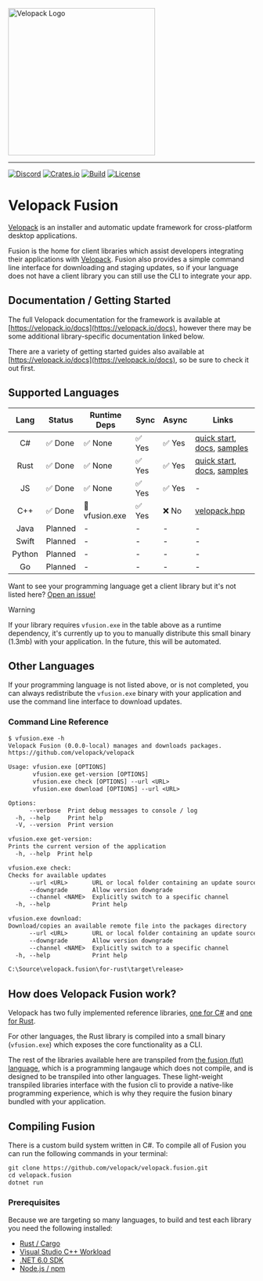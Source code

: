 <a href="https://velopack.io">
<picture>
  <source media="(prefers-color-scheme: dark)" srcset="https://raw.githubusercontent.com/velopack/velopack/master/docfx/images/velopack-white.svg">
  <img alt="Velopack Logo" src="https://raw.githubusercontent.com/velopack/velopack/master/docfx/images/velopack-black.svg" width="300">
</picture>
</a>

---

[![Discord](https://img.shields.io/discord/767856501477343282?style=flat-square&color=purple)](https://discord.gg/CjrCrNzd3F)
[![Crates.io](https://img.shields.io/crates/v/velopack?style=flat-square)](https://crates.io/crates/velopack)
[![Build](https://img.shields.io/github/actions/workflow/status/velopack/velopack.fusion/build.yml?branch=master&style=flat-square)](https://github.com/velopack/velopack.fusion/actions)
[![License](https://img.shields.io/github/license/velopack/velopack.fusion?style=flat-square)](https://github.com/velopack/velopack/blob/master/LICENSE)

# Velopack Fusion

[Velopack](https://velopack.io) is an installer and automatic update framework for cross-platform desktop applications.

Fusion is the home for client libraries which assist developers integrating their applications with [Velopack](https://velopack.io). Fusion also provides a simple command line interface for downloading and staging updates, so if your language does not have a client library you can still use the CLI to integrate your app.

## Documentation / Getting Started
The full Velopack documentation for the framework is available at [https://velopack.io/docs](https://velopack.io/docs), however there may be some additional library-specific documentation linked below.

There are a variety of getting started guides also available at [https://velopack.io/docs](https://velopack.io/docs), so be sure to check it out first.

## Supported Languages

| Lang | Status | Runtime Deps | Sync | Async | Links |
|:-:|---|---|---|---|---|
| C# | ✅ Done | ✅ None | ✅ Yes | ✅ Yes | [quick start](https://velopack.io/docs/getting-started/csharp.html), [docs](https://velopack.io/docs/updating/overview.html), [samples](https://github.com/velopack/velopack/tree/master/samples) |
| Rust | ✅ Done | ✅ None | ✅ Yes | ✅ Yes | [quick start](https://velopack.io/docs/getting-started/rust.html), [docs](https://docs.rs/velopack), [samples](https://github.com/velopack/velopack.fusion/tree/master/for-rust/samples/iced) |
| JS | ✅ Done | ✅ None | ✅ Yes | ✅ Yes | - |
| C++ | ✅ Done | 🔶 vfusion.exe | ✅ Yes | ❌ No | [velopack.hpp](https://github.com/velopack/velopack.fusion/tree/master/for-cpp) |
| Java | Planned | - | - | - | - |
| Swift | Planned | - | - | - | - |
| Python | Planned | - | - | - | - |
| Go | Planned | - | - | - | - |

Want to see your programming language get a client library but it's not listed here? [Open an issue!](https://github.com/velopack/velopack.fusion/issues)

> [!WARNING]
> If your library requires `vfusion.exe` in the table above as a runtime dependency, it's currently up to you to manually distribute this small binary (1.3mb) with your application. In the future, this will be automated.

## Other Languages
If your programming language is not listed above, or is not completed, you can always redistribute the `vfusion.exe` binary with your application and use the command line interface to download updates.

### Command Line Reference
```txt
$ vfusion.exe -h
Velopack Fusion (0.0.0-local) manages and downloads packages.
https://github.com/velopack/velopack

Usage: vfusion.exe [OPTIONS]
       vfusion.exe get-version [OPTIONS]
       vfusion.exe check [OPTIONS] --url <URL>
       vfusion.exe download [OPTIONS] --url <URL>

Options:
      --verbose  Print debug messages to console / log
  -h, --help     Print help
  -V, --version  Print version

vfusion.exe get-version:
Prints the current version of the application
  -h, --help  Print help

vfusion.exe check:
Checks for available updates
      --url <URL>       URL or local folder containing an update source
      --downgrade       Allow version downgrade
      --channel <NAME>  Explicitly switch to a specific channel
  -h, --help            Print help

vfusion.exe download:
Download/copies an available remote file into the packages directory
      --url <URL>       URL or local folder containing an update source
      --downgrade       Allow version downgrade
      --channel <NAME>  Explicitly switch to a specific channel
  -h, --help            Print help

C:\Source\velopack.fusion\for-rust\target\release>
```

## How does Velopack Fusion work?
Velopack has two fully implemented reference libraries, [one for C#](https://github.com/velopack/velopack) and [one for Rust](https://github.com/velopack/velopack.fusion/tree/master/for-rust).

For other languages, the Rust library is compiled into a small binary (`vfusion.exe`) which exposes the core functionality as a CLI. 

The rest of the libraries available here are transpiled from [the fusion (fut) language](https://github.com/fusionlanguage/fut), which is a programming langauge which does not compile, and is designed to be transpiled into other languages. These light-weight transpiled libraries interface with the fusion cli to provide a native-like programming experience, which is why they require the fusion binary bundled with your application. 

## Compiling Fusion
There is a custom build system written in C#. To compile all of Fusion you can run the following commands in your terminal:
```txt
git clone https://github.com/velopack/velopack.fusion.git
cd velopack.fusion
dotnet run
```

### Prerequisites
Because we are targeting so many languages, to build and test each library you need the following installed:
- [Rust / Cargo](https://www.rust-lang.org/tools/install)
- [Visual Studio C++ Workload](https://visualstudio.microsoft.com/downloads/)
- [.NET 6.0 SDK](https://dotnet.microsoft.com/en-us/download/dotnet/6.0)
- [Node.js / npm](https://nodejs.org/en/download)